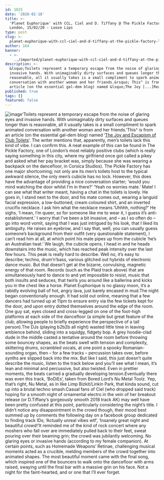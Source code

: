 ```yaml
---
id: 1025
date: '2020-02-18'
title: >-
  'Planet Euphorique' with CCL, Ciel and D. Tiffany @ The Pickle Factory,
  London, 15/02/20 - Loose Lips
type: post
slug: >-
  planet-euphorique-with-ccl-ciel-and-d-tiffany-at-the-pickle-factory-london-150220
author: 164
banner:
  - >-
    ../imported/planet-euphorique-with-ccl-ciel-and-d-tiffany-at-the-pickle-factory-london-150220/image1025.jpeg
description: >-
  &lsquo;Toilets represent a temporary escape from the noise of glaring eyes and
  invasive hands. With unimaginably dirty surfaces and queues longer than is
  reasonable, all it usually takes is a small compliment to spark animated
  conversation with another woman and her friends.&rsquo; This^ is from an
  article (on the essential gal-dem blog) named &lsquo;The Joy [...]Read More...
published: true
tags: []
featured: false
---
```

![image](../../imported/planet-euphorique-with-ccl-ciel-and-d-tiffany-at-the-pickle-factory-london-150220/image1025.jpeg)‘Toilets represent a temporary escape from the noise of glaring eyes and invasive hands. With unimaginably dirty surfaces and queues longer than is reasonable, all it usually takes is a small compliment to spark animated conversation with another woman and her friends.’This^ is from an article (on the essential gal-dem blog) named ‘[The Joy and Escapism of Club Toilets](https://gal-dem.com/the-joy-and-escapism-of-club-toilets/)’. The writer mentions that, apparently, men’s toilets lack this kind of vibe. I can confirm this. A neat example of this can be found in The Pickle Factory, one of London’s most reliably positive clubs (which is really saying something in this city, where my girlfriend once got called a pikey and asked what her pay bracket was, simply because she was wearing a backpack on the dancefloor, in Corsica Studios). The Pickle Factory has one major shortcoming; not only are its men’s toilets host to the typical awkward silence, the only men’s cubicle has no lock. However, this does have the advantage of providing a nice conversation starter; ‘would you mind watching the door whilst I’m in there?’ ‘Yeah no worries mate.’ Mate! I can see what that writer meant, having a chat in the toilets is lovely. He goes in, I stand next to the door, and his mate comes out, wearing a languid facial expression, a low-buttoned, cream coloured shirt, and an inverted crucifix necklace. I ask him what the necklace means.‘Uhhhh, nothing?’ He sighs, ‘I mean, I’m queer, so for someone like me to wear it, I guess it’s anti-establishment.’ I worry that I’ve been a bit invasive, and – as I so often do – go into word vomit, saying that I was just intrigued by his look, that I liked its ambiguity. He raises an eyebrow, and I say that, well, you can usually guess someone’s background from their outfit (very questionable statement), I can’t read him at all, at which point his mate pipes up from the cubicle ‘he’s an Australian twat.’ We laugh, the cubicle opens, I head in and he heads downstairs into the music, which has reached peak intensity over the last few hours. This peak is really hard to describe. Well no, it’s easy to describe; techno, drum’n’bass, various glitched out hybrids of electronic dance music. But that doesn’t get at the bizarre, convulsing, magnetic energy of that room. Records (such as the Plaid track above) that are simultaneously hard to dance to and yet impossible to resist, music that both insults and seduces, that twirls you around like a ballerina and kicks you in the chest like a horse. Planet Euphorique is no glassy moon, it’s a rabidly evolving ball of hot, angry lava, just barely encased in mud.The night began conventionally enough. It had sold out online, meaning that a few dancers had turned up at 11pm to ensure entry via the few tickets kept for the door, and upon entry dotted themselves around the edge of the room. One guy sat, eyes closed and cross-legged on one of the foot-high platforms at each side of the dancefloor (a simple but great feature of the club; allowing people to briefly experience the perspective of a tall person).The DJs (playing b2b2b all night) wasted little time in leaving ambience behind, sliding into a squidgy, fidgety bop. A grey hoodie-clad dude in the middle casted a tentative around the room before throwing some bouncey shapes, as the beats swell with tension and complexity, skittering drums, scrambled vocals, at one point a spooky Romanian-sounding organ, then – for a few tracks – percussion takes over, before synths are slipped back into the mix. But like I said, this just doesn’t quite describe the music, listen to the track below and you’ll see what I mean, it’s lean and minimal and percussive, but also twisted. Even in prettier moments, the beats carried a gradually developing tension.Eventually there was even this track, ‘BoDiEs’, taken from Bored Lord’s Nu Metal Toolz. Yep, that’s right, Nu Metal, as in like Limp Bizkit/Linkin Park, that kinda sound, cut up into a brutal techno smash.Casual fans of Ciel (who dropped said track) hoping for a smooth night of ornamental electro in the vein of her breakout release (or D.Tiffany’s gorgeously smooth 2018 track AK) may well have been pretty confused at this point, particularly considering the night’s title. I didn’t notice any disappointment in the crowd though, their mood best summed up by comments the following day on a facebook group dedicated to finding track IDs; ‘Actually unreal vibes wtf’, ‘Insanely great night and beautiful crowd!’It reminded me of the kind of rock concert where any moshers who fall over are immediately pulled back to their feet, sweat pouring over their beaming grin; the crowd was jubilantly welcoming. No glaring eyes or invasive hands (according to my female companion). At certain points, such as Homemade Weapons’ Retinae, challenging musical moments acted as a crucible, melding members of the crowd together into animated shapes. The most beautiful moment came with the final song, which inspired one of the bouncers to walk onto the dancefloor with arms raised, swaying until the final bar with a massive grin on his face. Not a night for the faint-hearted, and or one that I’ll ever forget.
